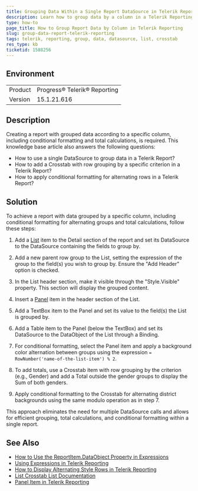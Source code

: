 ```yaml
---
title: Grouping Data Within a Single Report DataSource in Telerik Reporting
description: Learn how to group data by a column in a Telerik Reporting report using List and Crosstab items.
type: how-to
page_title: How to Group Report Data by Column in Telerik Reporting
slug: group-data-report-telerik-reporting
tags: telerik, reporting, group, data, datasource, list, crosstab
res_type: kb
ticketid: 1588256
---
```


## Environment

<table>
<tbody>
<tr>
<td>Product</td>
<td>Progress® Telerik® Reporting</td>
</tr>
<tr>
<td>Version</td>
<td>15.1.21.616</td>
</tr>
</tbody>
</table>

## Description

Creating a report with grouped data according to a specific column, including conditional formatting and total calculations, is required. This knowledge base article also answers the following questions:

- How to use a single DataSource to group data in a Telerik Report?
- How to add a Crosstab with row grouping by a specific criterion in a Telerik Report?
- How to apply conditional formatting for alternating rows in a Telerik Report?

## Solution

To achieve a report with data grouped by a specific column, including conditional formatting for alternating groups and total calculations, follow these steps:

1. Add a [List](https://docs.telerik.com/reporting/report-items/list/list-crosstab-list) item to the Detail section of the report and set its DataSource to the DataSource containing the fields to group by.

2. Add a new parent row group to the List, setting the expression of the group to the field(s) you wish to group by. Ensure the "Add Header" option is checked.

3. In the List header section, make it visible through the "Style.Visible" property. This section will display the grouped content.

4. Insert a [Panel](https://docs.telerik.com/reporting/report-items/panel) item in the header section of the List.

5. Add a TextBox item to the Panel and set its value to the field(s) the List is grouped by.

6. Add a Table item to the Panel (below the TextBox) and set its DataSource to the DataObject of the List through a Binding. 

7. For conditional formatting, select the Panel item and apply a background color alternation between groups using the expression `= RowNumber('name-of-the-list-item') % 2`.

8. To add totals, use a Crosstab item with row grouping by the criterion (e.g., Gender) and add a Total outside the gender groups to display the Sum of both genders.

9. Apply conditional formatting to the Crosstab for alternating district backgrounds using the same modulo operation as in step 7.

This approach eliminates the need for multiple DataSource calls and allows for efficient grouping, total calculations, and conditional formatting within a single report.

## See Also

- [How to Use the ReportItem.DataObject Property in Expressions](https://docs.telerik.com/reporting/designing-reports/connecting-to-data/data-items/how-to-use-the-reportitem.dataobject-property-in-expressions#use-dataobject-as-a-datasource-for-nested-data-items-table-list-crosstab-graph)
- [Using Expressions in Telerik Reporting](https://docs.telerik.com/reporting/designing-reports/connecting-to-data/expressions/using-expressions)
- [How to Display Alternating Style Rows in Telerik Reporting](https://docs.telerik.com/reporting/knowledge-base/how-to-display-alternating-style-rows)
- [List Crosstab List Documentation](https://docs.telerik.com/reporting/report-items/list/list-crosstab-list)
- [Panel Item in Telerik Reporting](https://docs.telerik.com/reporting/report-items/panel)

